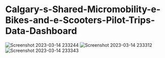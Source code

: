 # Calgary-s-Shared-Micromobility-e-Bikes-and-e-Scooters-Pilot-Trips-Data-Dashboard
![Screenshot 2023-03-14 233244](https://user-images.githubusercontent.com/105762453/225216609-042b0745-78f7-4cf0-afbc-7dcf6366e8a4.png)
![Screenshot 2023-03-14 233312](https://user-images.githubusercontent.com/105762453/225216615-70b58ba6-5a3f-46c4-9147-2140350b1b99.png)
![Screenshot 2023-03-14 233343](https://user-images.githubusercontent.com/105762453/225216623-59dc3072-222e-4ecd-9171-5f4d03bd74c9.png)

